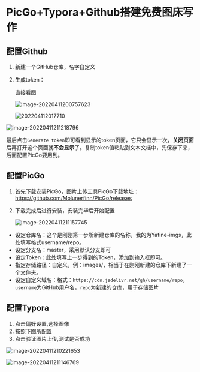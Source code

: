 # PicGo+Typora+Github搭建免费图床写作

## 配置Github

1. 新建一个GitHub仓库，名字自定义

2. 生成token：

   

   直接看图

   ![image-20220411200757623](https://cdn.jsdelivr.net/gh/rickhqh/pic/img/202204112111587.png)

   ![202204112017710](https://cdn.jsdelivr.net/gh/rickhqh/pic/img/202204112113704.png)

![image-20220411211218796](https://cdn.jsdelivr.net/gh/rickhqh/pic/img/202204112112896.png)

最后点击`Generate token`即可看到显示的token页面，它只会显示一次，**关闭页面**后再打开这个页面就**不会显示**了。复制token值粘贴到文本文档中，先保存下来，后面配置PicGo要用到。



## 配置PicGo

1. 首先下载安装PicGo，图片上传工具PicGo下载地址：https://github.com/Molunerfinn/PicGo/releases

2. 下载完成后进行安装，安装完毕后开始配置

   ![image-20220411211157745](https://cdn.jsdelivr.net/gh/rickhqh/pic/img/202204112111798.png)

- 设定仓库名：这个是刚刚第一步所新建仓库的名称，我的为Yafine-imgs，此处填写格式username/repo。
- 设定分支名：master，采用默认分支即可
- 设定Token：此处填写上一步得到的Token，添加到输入框即可。
- 指定存储路径：自定义，例：images/，相当于在刚刚新建的仓库下新建了一个文件夹。
- 设定自定义域名：格式：`https://cdn.jsdelivr.net/gh/username/repo`，`username`为GitHub用户名，`repo`为新建的仓库，用于存储图片

## 配置Typora

1. 点击偏好设置,选择图像
2. 按照下图所配置
3. 点击验证图片上传,测试是否成功

![image-20220411210221653](https://cdn.jsdelivr.net/gh/rickhqh/pic/img/202204112102768.png)

![image-20220411211146769](https://cdn.jsdelivr.net/gh/rickhqh/pic/img/202204112111884.png)
